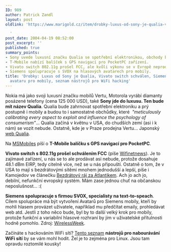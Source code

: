 ```yaml
---
ID: 989
author: Patrick Zandl
layout: post
oldlink: 'https://www.marigold.cz/item/drobky-luxus-od-sony-je-qualia-vivato-switch-schvalen-siemens-dela-na-hlasovem-avataru-pro-mobily-seznam-nastroju-pro-wifi-hacking

  '
post_date: 2004-04-19 08:52:00
post_excerpt: ''
published: true
summary_points:
- Sony uvede luxusní značku Qualia se spotřební elektronikou, obchody budou v USA.
- T-Mobile nabízí balíček s GPS navigací pro PocketPC zařízení.
- Vivato switch 802.11g prošel FCC, ale kvůli výkonu se v Evropě neprodá.
- Siemens spolupracuje s SVOX na hlasových avatarech pro mobily.
title: 'Drobky: Luxus od Sony je Qualia, Vivato switch schválen, Siemens dělá na hlasovém
  avataru pro mobily, seznam nástrojů pro WiFi hacking'
---
```


<p>
Nokia má jako svoji luxusní značku mobilů Vertu, Motorola vyrábí diamanty posázené telefony (cena 125 000 USD), také <STRONG>Sony jde do luxusu. Ten bude mít název Qualia</STRONG>. Qualia bude zahrnovat spotřební elektroniku a prý postupně i mobily a budou to i samostatné obchůdky, které&#160; <EM>"meticulously calibrating every aspect to exploit and influence the psychology of consumerism"</EM>... Qualia začíná v květnu v USA, do chudších zemí (asi i k nám) se vozit nebude. Ostatně, kde je v Praze prodejna Vertu... Japonský <A href="http://www.sony.jp/products/Consumer/QUALIA/jp/main/main.html" target=_blank>web Qualia</A>.</p>

<p>
Na <A href="http://msmobiles.com/news.php/2454.html" target=_blank>MSMobiles</A> píší o <STRONG>T-Mobile balíčku s GPS navigací pro PocketPC</STRONG>. </p>

<p>
<STRONG>Vivato switch s 802.11g prošel schválením FCC</STRONG> (píše <A href="http://wifinetnews.com/archives/003227.html" target=_blank>Wifinetnews</A>). Je to zajímavé zařízení, u nás se to ale prodávat asi nebude, protože dosahuje 48.1 dBm EIRP, tedy citelně více, než se u nás připouští. Ostatně o tom, že v USA to mají s bezdrátovými sítěmi mnohem jednodušší a lepší, píše i Kamojedov ve článečku <A href="http://vucako.bloguje.cz/36683_item.php" target=_blank>Bezdrátový ráj za Atlantikem</A>. Ach jo ach jo, debilní,&#160;nefunkční evropský&#160;systém. Mám zase jednou chuť na občanskou neposlušnost... :(</p>

<p>
<STRONG>Siemens spolupracuje s firmou SVOX, specialisty na text-to-speach</STRONG>. Cílem spolupráce má být vytvoření Avatarů pro Siemens mobily, kteří by mohli hlasem provázet uživatele, například mu předčítat emaily, prohledávat web atd. Jestli z toho něco bude, byl by to další velký krok pro mobily, protože funkční a variabilní hlasové rozhraní by jim v uživatelské přítulnosti hodně pomohlo. Zdroj: <A href="http://www.wirelessweek.com/index.asp?layout=document&amp;doc_id=132609&amp;verticalID=34&amp;vertical=Business+and+Finance&amp;industry=" target=_blank>WirelessWeek</A>.</p>

<p>
Začínáte s hackováním WiFi sítí? <A href="http://www.wi-foo.com/index-3.html" target=_blank>Tento seznam</A> <STRONG>nástrojů pro nabourávání WiFi sítí</STRONG> by se vám mohl hodit. Žel je to zejména pro Linux. Jsou tam opravdu roztomilé kousky!</p>
